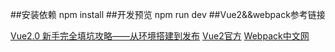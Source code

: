 ##安装依赖
    npm install
##开发预览
    npm run dev
##Vue2&&webpack参考链接

[Vue2.0 新手完全填坑攻略——从环境搭建到发布](http://www.jianshu.com/p/5ba253651c3b)
[Vue2官方](https://vuefe.cn/vue-router/api/options.html)
[Webpack中文网](https://webpack2.leanapp.cn/concepts/index/)

